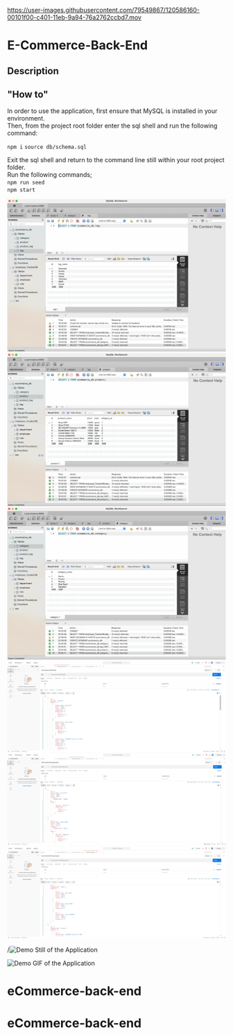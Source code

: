 
https://user-images.githubusercontent.com/79549867/120586160-00101f00-c401-11eb-9a94-76a2762ccbd7.mov

# E-Commerce-Back-End

## Description 


## "How to"

 In order to use the application, first ensure that MySQL is installed in your environment.    
 Then, from the project root folder enter the sql shell and run the following command:          

`npm i`
`source db/schema.sql`    


Exit the sql shell and return to the command line still within your root project folder.      
Run the following commands;          
`npm run seed`    
`npm start`    

![stillMySQL](./assets/tags.png)
![stillMySQL](./assets/products.png)
![stillMySQL](./assets/categories.png)
![stillPostman](./assets/postman_tags.png)
![stillPostman](./assets/postman_products.png)
![stillPostman](./assets/postman_categories.png)

/![Demo Still of the Application](doc/demo_still.png?raw=true "Demo of the Application")    

![Demo GIF of the Application](doc/gif/db_start_gif.gif?raw=true "Demo of the Application")     







# eCommerce-back-end
# eCommerce-back-end
